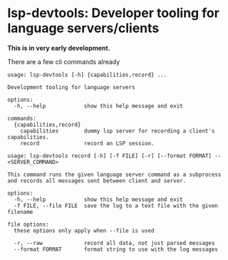 # lsp-devtools: Developer tooling for language servers/clients

**This is in very early development.**

There are a few cli commands already

```
usage: lsp-devtools [-h] {capabilities,record} ...

Development tooling for language servers

options:
  -h, --help            show this help message and exit

commands:
  {capabilities,record}
    capabilities        dummy lsp server for recording a client's capabilities.
    record              record an LSP session.
```

```
usage: lsp-devtools record [-h] [-f FILE] [-r] [--format FORMAT] -- <SERVER_COMMAND>

This command runs the given language server command as a subprocess and records all messages sent between client and server.

options:
  -h, --help            show this help message and exit
  -f FILE, --file FILE  save the log to a text file with the given filename

file options:
  these options only apply when --file is used

  -r, --raw             record all data, not just parsed messages
  --format FORMAT       format string to use with the log messages
```
